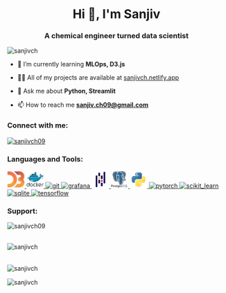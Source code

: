 <h1 align="center">Hi 👋, I'm Sanjiv</h1>
<h3 align="center">A chemical engineer turned data scientist</h3>

<p align="left"> <img src="https://komarev.com/ghpvc/?username=sanjivch&label=Profile%20views&color=0e75b6&style=flat" alt="sanjivch" /> </p>

- 🌱 I’m currently learning **MLOps, D3.js**

- 👨‍💻 All of my projects are available at [sanjivch.netlify.app](https://www.sanjivch.netlify.app)

- 💬 Ask me about **Python, Streamlit**

- 📫 How to reach me **sanjiv.ch09@gmail.com**

<h3 align="left">Connect with me:</h3>
<p align="left">
<a href="https://linkedin.com/in/sanjivch09" target="blank"><img align="center" src="https://raw.githubusercontent.com/rahuldkjain/github-profile-readme-generator/master/src/images/icons/Social/linked-in-alt.svg" alt="sanjivch09" height="30" width="40" /></a>
</p>

<h3 align="left">Languages and Tools:</h3>
<p align="left"> <a href="https://d3js.org/" target="_blank" rel="noreferrer"> <img src="https://raw.githubusercontent.com/devicons/devicon/master/icons/d3js/d3js-original.svg" alt="d3js" width="40" height="40"/> </a> <a href="https://www.docker.com/" target="_blank" rel="noreferrer"> <img src="https://raw.githubusercontent.com/devicons/devicon/master/icons/docker/docker-original-wordmark.svg" alt="docker" width="40" height="40"/> </a> <a href="https://git-scm.com/" target="_blank" rel="noreferrer"> <img src="https://www.vectorlogo.zone/logos/git-scm/git-scm-icon.svg" alt="git" width="40" height="40"/> </a> <a href="https://grafana.com" target="_blank" rel="noreferrer"> <img src="https://www.vectorlogo.zone/logos/grafana/grafana-icon.svg" alt="grafana" width="40" height="40"/> </a> <a href="https://pandas.pydata.org/" target="_blank" rel="noreferrer"> <img src="https://raw.githubusercontent.com/devicons/devicon/2ae2a900d2f041da66e950e4d48052658d850630/icons/pandas/pandas-original.svg" alt="pandas" width="40" height="40"/> </a> <a href="https://www.postgresql.org" target="_blank" rel="noreferrer"> <img src="https://raw.githubusercontent.com/devicons/devicon/master/icons/postgresql/postgresql-original-wordmark.svg" alt="postgresql" width="40" height="40"/> </a> <a href="https://www.python.org" target="_blank" rel="noreferrer"> <img src="https://raw.githubusercontent.com/devicons/devicon/master/icons/python/python-original.svg" alt="python" width="40" height="40"/> </a> <a href="https://pytorch.org/" target="_blank" rel="noreferrer"> <img src="https://www.vectorlogo.zone/logos/pytorch/pytorch-icon.svg" alt="pytorch" width="40" height="40"/> </a> <a href="https://scikit-learn.org/" target="_blank" rel="noreferrer"> <img src="https://upload.wikimedia.org/wikipedia/commons/0/05/Scikit_learn_logo_small.svg" alt="scikit_learn" width="40" height="40"/> </a> <a href="https://www.sqlite.org/" target="_blank" rel="noreferrer"> <img src="https://www.vectorlogo.zone/logos/sqlite/sqlite-icon.svg" alt="sqlite" width="40" height="40"/> </a> <a href="https://www.tensorflow.org" target="_blank" rel="noreferrer"> <img src="https://www.vectorlogo.zone/logos/tensorflow/tensorflow-icon.svg" alt="tensorflow" width="40" height="40"/> </a> </p>

<h3 align="left">Support:</h3>
<p><a href="https://www.buymeacoffee.com/sanjivch09"> <img align="left" src="https://cdn.buymeacoffee.com/buttons/v2/default-yellow.png" height="25" width="105" alt="sanjivch09" /></a></p>
<br>
<br>

<p><img align="left" src="https://github-readme-stats.vercel.app/api/top-langs?username=sanjivch&show_icons=true&locale=en&layout=compact" alt="sanjivch" /></p>
<br><br>
<p><img align="center" src="https://github-readme-stats.vercel.app/api?username=sanjivch&show_icons=true&locale=en" alt="sanjivch" /></p>

<p><img align="center" src="https://github-readme-streak-stats.herokuapp.com/?user=sanjivch&" alt="sanjivch" /></p>
